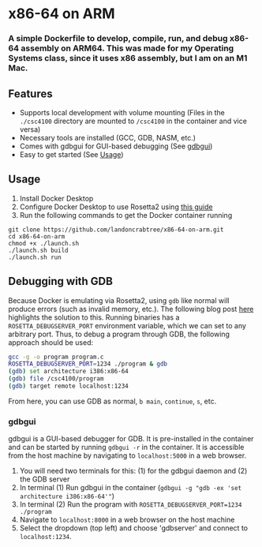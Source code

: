 # x86-64 on ARM
### A simple Dockerfile to develop, compile, run, and debug x86-64 assembly on ARM64. This was made for my Operating Systems class, since it uses x86 assembly, but I am on an M1 Mac.

## Features
* Supports local development with volume mounting (Files in the `./csc4100` directory are mounted to `/csc4100` in the container and vice versa)
* Necessary tools are installed (GCC, GDB, NASM, etc.)
* Comes with gdbgui for GUI-based debugging (See [gdbgui](#gdbgui))
* Easy to get started (See [Usage](#usage))

## Usage
1. Install Docker Desktop
2. Configure Docker Desktop to use Rosetta2 using [this guide](https://www.docker.com/blog/docker-desktop-4-25/)
3. Run the following commands to get the Docker container running
```
git clone https://github.com/landoncrabtree/x86-64-on-arm.git
cd x86-64-on-arm
chmod +x ./launch.sh
./launch.sh build
./launch.sh run
```

## Debugging with GDB
Because Docker is emulating via Rosetta2, using `gdb` like normal will produce errors (such as invalid memory, etc.). The following blog post [here](https://sporks.space/2023/04/12/debugging-an-x86-application-in-rosetta-for-linux/) highlights the solution to this. Running binaries has a `ROSETTA_DEBUGSERVER_PORT` environment variable, which we can set to any arbitrary port. Thus, to debug a program through GDB, the following approach should be used:

```bash
gcc -g -o program program.c
ROSETTA_DEBUGSERVER_PORT=1234 ./program & gdb
(gdb) set architecture i386:x86-64
(gdb) file /csc4100/program
(gdb) target remote localhost:1234
```

From here, you can use GDB as normal, `b main`, `continue`, `s`, etc.

### gdbgui
gdbgui is a GUI-based debugger for GDB. It is pre-installed in the container and can be started by running `gdbgui -r` in the container. It is accessible from the host machine by navigating to `localhost:5000` in a web browser.
1. You will need two terminals for this: (1) for the gdbgui daemon and (2) the GDB server
2. In terminal (1) Run gdbgui in the container (`gdbgui -g "gdb -ex 'set architecture i386:x86-64'"`)
3. In terminal (2) Run the program with `ROSETTA_DEBUGSERVER_PORT=1234 ./program`
4. Navigate to `localhost:8000` in a web browser on the host machine
5. Select the dropdown (top left) and choose 'gdbserver' and connect to `localhost:1234`.
